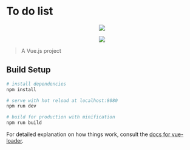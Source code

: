 # To do list

<p align="center">
<img src="https://github.com/Milton-Neves/to-do-list-vue/tree/master/src/assets/layout/img-1.png"/>
</p>

<p align="center">
<img src="https://github.com/Milton-Neves/to-do-list-vue/tree/master/src/assets/layout/img-2.png"/>
</p>




> A Vue.js project

## Build Setup

``` bash
# install dependencies
npm install

# serve with hot reload at localhost:8080
npm run dev

# build for production with minification
npm run build
```

For detailed explanation on how things work, consult the [docs for vue-loader](http://vuejs.github.io/vue-loader).
